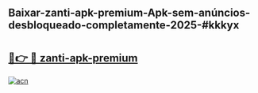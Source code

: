 ## Baixar-zanti-apk-premium-Apk-sem-anúncios-desbloqueado-completamente-2025-#kkkyx

# <h2><a href="https://ainizakaria.my?title=zanti-apk-premium&ref=20M">🔗👉 🔴 zanti-apk-premium</a></h2>

[![acn](https://github.com/user-attachments/assets/0f9c940e-d8b0-45ae-aac7-cd30a18b3e1c)](https://ainizakaria.my?title=zanti-apk-premium&ref=20M)

